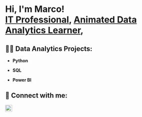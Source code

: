 <h1>Hi, I'm Marco! <br/><a href="www.linkedin.com/in/marco-miglio-43746912b">IT Professional</a>, <a href=>Animated Data Analytics Learner</a>, </a></h1>

<h2>👨‍💻 Data Analytics Projects:</h2>

- <b>Python</b>
 
- <b>SQL</b>

- <b>Power BI</b>
  




<h2> 🤳 Connect with me:</h2>


[<img align="left" alt="JoshMadakor | LinkedIn" width="22px" src="https://cdn.jsdelivr.net/npm/simple-icons@v3/icons/linkedin.svg" />][linkedin]



[linkedin]: https://www.linkedin.com/in/marco-miglio-43746912b

<!--
**joshmadakor1/joshmadakor1** is a ✨ _special_ ✨ repository because its `README.md` (this file) appears on your GitHub profile.

Here are some ideas to get you started:

- 🔭 I’m currently working on ...
- 🌱 I’m currently learning ...
- 👯 I’m looking to collaborate on ...
- 🤔 I’m looking for help with ...
- 💬 Ask me about ...
- 📫 How to reach me: ...
- 😄 Pronouns: ...
- ⚡ Fun fact: ...
-->
